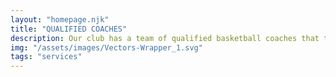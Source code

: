 ```yaml
---
layout: "homepage.njk"
title: "QUALIFIED COACHES"
description: Our club has a team of qualified basketball coaches that take care of your success.
img: "/assets/images/Vectors-Wrapper_1.svg"
tags: "services"
---
```

